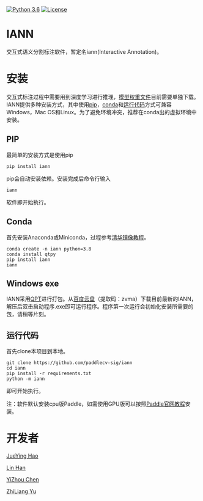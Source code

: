 [![Python 3.6](https://img.shields.io/badge/python-3.6+-blue.svg)](https://www.python.org/downloads/release/python-360/) [![License](https://img.shields.io/badge/license-Apache%202-blue.svg)](LICENSE)
<!-- [![GitHub release](https://img.shields.io/github/release/Naereen/StrapDown.js.svg)](https://github.com/PaddleCV-SIG/iann/releases) -->


# IANN
交互式语义分割标注软件，暂定名iann(Interactive Annotation)。

# 安装
交互式标注过程中需要用到深度学习进行推理，[模型权重文件](./doc/WEIGHT.md)目前需要单独下载。IANN提供多种安装方式，其中使用[pip](#PIP)，[conda](#conda安装)和[运行代码](#运行代码)方式可兼容Windows，Mac OS和Linux。为了避免环境冲突，推荐在conda出的虚拟环境中安装。

## PIP
最简单的安装方式是使用pip
```shell
pip install iann
```
pip会自动安装依赖。安装完成后命令行输入
```shell
iann
```
软件即开始执行。

## Conda
首先安装Anaconda或Miniconda，过程参考[清华镜像教程](https://mirrors.tuna.tsinghua.edu.cn/help/anaconda/)。
```shell
conda create -n iann python=3.8
conda install qtpy
pip install iann
iann
```


## Windows exe
IANN采用[QPT](https://github.com/GT-ZhangAcer/QPT)进行打包。从[百度云盘](https://pan.baidu.com/s/1d-L6awVijLazLz0d1BUOKw)（提取码：zvma）下载目前最新的IANN，解压后双击启动程序.exe即可运行程序。程序第一次运行会初始化安装所需要的包，请稍等片刻。

## 运行代码

首先clone本项目到本地。
```shell
git clone https://github.com/paddlecv-sig/iann
cd iann
pip install -r requirements.txt
python -m iann
```
即可开始执行。

注：软件默认安装cpu版Paddle，如需使用GPU版可以按照[Paddle官网教程](https://www.paddlepaddle.org.cn/install/quick)安装。

# 开发者
[JueYing Hao]()

[Lin Han](https://github.com/linhandev/)

[YiZhou Chen](https://github.com/geoyee)

[ZhiLiang Yu](https://github.com/yzl19940819)

<!-- [![Sparkline](https://stars.medv.io/Naereen/badges.svg)](https://stars.medv.io/PaddleCV-SIG/iann) -->


